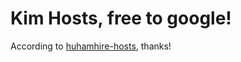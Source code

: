 Kim Hosts, free to google!
================
According to [huhamhire-hosts](https://code.google.com/p/huhamhire-hosts/), thanks!